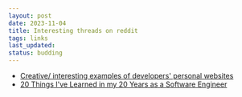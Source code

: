 ```yaml
---
layout: post
date: 2023-11-04
title: Interesting threads on reddit
tags: links
last_updated:
status: budding
---
```


* [Creative/ interesting examples of developers' personal websites](https://www.reddit.com/r/webdev/comments/86ewbm/creative_interesting_examples_of_developers/)
* [20 Things I've Learned in my 20 Years as a Software Engineer](https://www.reddit.com/r/programming/comments/q3w0r9/20_things_ive_learned_in_my_20_years_as_a/)

